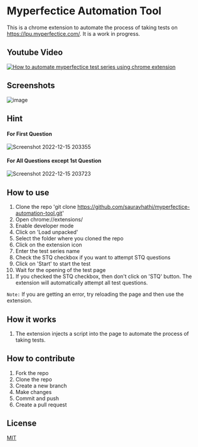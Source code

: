 # Myperfectice Automation Tool

This is a chrome extension to automate the process of taking tests on https://lpu.myperfectice.com/. It is a work in progress.

## Youtube Video

[![How to automate myperfectice test series using chrome extension](https://user-images.githubusercontent.com/61316762/208298118-7e7f0b04-b490-41e0-b01b-36ffc7616f12.png)](https://youtu.be/gMq_H5oOA0c)

## Screenshots

![image](https://user-images.githubusercontent.com/61316762/207877863-fbf8f8fb-1ede-45b7-8a61-7ce440fe7c1e.png)

## Hint

#### For First Question
![Screenshot 2022-12-15 203355](https://user-images.githubusercontent.com/61316762/207896149-cb7a5169-3bc9-44d7-b47c-17fed510a46e.png)

#### For All Questions except 1st Question
![Screenshot 2022-12-15 203723](https://user-images.githubusercontent.com/61316762/207896335-925daaec-9e4c-4565-ba62-d3cfbe15e871.png)

## How to use

1. Clone the repo 'git clone https://github.com/sauravhathi/myperfectice-automation-tool.git'
2. Open chrome://extensions/
3. Enable developer mode
4. Click on 'Load unpacked'
5. Select the folder where you cloned the repo
6. Click on the extension icon
7. Enter the test series name
8. Check the STQ checkbox if you want to attempt STQ questions
9. Click on 'Start' to start the test
10. Wait for the opening of the test page
11. If you checked the STQ checkbox, then don't click on 'STQ' button. The extension will automatically attempt all test questions.

`Note:` If you are getting an error, try reloading the page and then use the extension.

## How it works

1. The extension injects a script into the page to automate the process of taking tests.

## How to contribute

1. Fork the repo
2. Clone the repo
3. Create a new branch
4. Make changes
5. Commit and push
6. Create a pull request

## License

[MIT](https://github.com/sauravhathi/myperfectice-automation-tool/blob/master/LICENCE)
